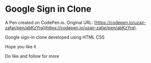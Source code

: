 # Google Sign in Clone

A Pen created on CodePen.io. Original URL: [https://codepen.io/uzair-zafar/pen/abKzYrq](https://codepen.io/uzair-zafar/pen/abKzYrq).

Google sign-in clone developed using HTML CSS

Hope you like it

Do like and follow for more
